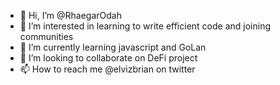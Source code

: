 - 👋 Hi, I’m @RhaegarOdah
- 👀 I’m interested in learning to write efficient code and joining communities
- 🌱 I’m currently learning javascript and GoLan
- 💞️ I’m looking to collaborate on DeFi project
- 📫 How to reach me @elvizbrian on twitter

<!---
RhaegarOdah/RhaegarOdah is a ✨ special ✨ repository because its `README.md` (this file) appears on your GitHub profile.
You can click the Preview link to take a look at your changes.
--->
